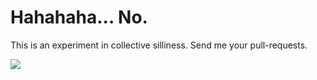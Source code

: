 # Hahahaha... No.

This is an experiment in collective silliness. Send me your pull-requests.

![](https://media.giphy.com/media/nFFguNjdeotwc/giphy.gif)
